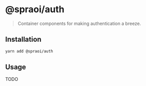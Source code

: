 # @spraoi/auth

> Container components for making authentication a breeze.

## Installation

```bash
yarn add @spraoi/auth
```

## Usage

TODO
